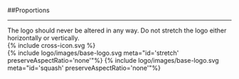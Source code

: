 <section id="logo-page-proportions">
</section>

##Proportions
<hr>
The logo should never be altered in any way. Do not stretch the logo either horizontally or vertically.

<div class="red-cross-spacing">
{% include cross-icon.svg %}
</div>

<div>
{% include logo/images/base-logo.svg meta="id='stretch' preserveAspectRatio='none'"%}
{% include logo/images/base-logo.svg meta="id='squash' preserveAspectRatio='none'"%}
</div>